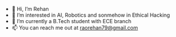 - 👋 Hi, I’m Rehan
- 👀 I’m interested in AI, Robotics and sonmehow in Ethical Hacking
- 🌱 I’m currently a B.Tech student with ECE branch
- 📫 You can reach me out at raorehan79@gmail.com

<!---
rehan1608/rehan1608 is a ✨ special ✨ repository because its `README.md` (this file) appears on your GitHub profile.
You can click the Preview link to take a look at your changes.
--->
